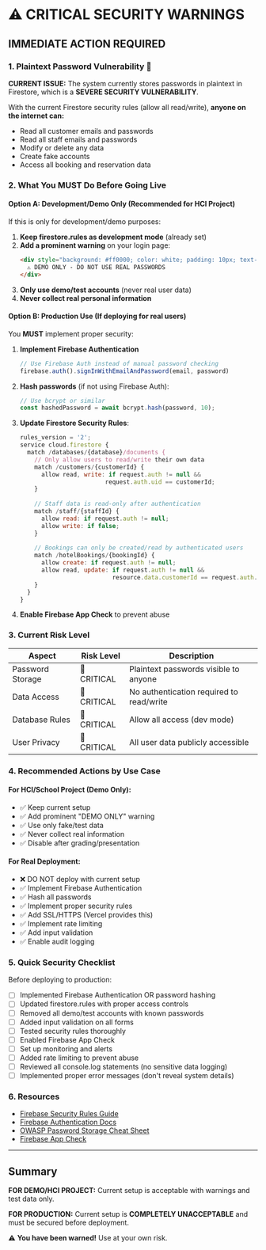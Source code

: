 # ⚠️ CRITICAL SECURITY WARNINGS

## IMMEDIATE ACTION REQUIRED

### 1. Plaintext Password Vulnerability 🚨

**CURRENT ISSUE:**
The system currently stores passwords in plaintext in Firestore, which is a **SEVERE SECURITY VULNERABILITY**. 

With the current Firestore security rules (allow all read/write), **anyone on the internet can:**
- Read all customer emails and passwords
- Read all staff emails and passwords
- Modify or delete any data
- Create fake accounts
- Access all booking and reservation data

### 2. What You MUST Do Before Going Live

#### Option A: Development/Demo Only (Recommended for HCI Project)
If this is only for development/demo purposes:

1. **Keep firestore.rules as development mode** (already set)
2. **Add a prominent warning** on your login page:
   ```html
   <div style="background: #ff0000; color: white; padding: 10px; text-align: center;">
     ⚠️ DEMO ONLY - DO NOT USE REAL PASSWORDS
   </div>
   ```
3. **Only use demo/test accounts** (never real user data)
4. **Never collect real personal information**

#### Option B: Production Use (If deploying for real users)
You **MUST** implement proper security:

1. **Implement Firebase Authentication**
   ```javascript
   // Use Firebase Auth instead of manual password checking
   firebase.auth().signInWithEmailAndPassword(email, password)
   ```

2. **Hash passwords** (if not using Firebase Auth):
   ```javascript
   // Use bcrypt or similar
   const hashedPassword = await bcrypt.hash(password, 10);
   ```

3. **Update Firestore Security Rules**:
   ```javascript
   rules_version = '2';
   service cloud.firestore {
     match /databases/{database}/documents {
       // Only allow users to read/write their own data
       match /customers/{customerId} {
         allow read, write: if request.auth != null && 
                           request.auth.uid == customerId;
       }
       
       // Staff data is read-only after authentication
       match /staff/{staffId} {
         allow read: if request.auth != null;
         allow write: if false;
       }
       
       // Bookings can only be created/read by authenticated users
       match /hotelBookings/{bookingId} {
         allow create: if request.auth != null;
         allow read, update: if request.auth != null && 
                             resource.data.customerId == request.auth.uid;
       }
     }
   }
   ```

4. **Enable Firebase App Check** to prevent abuse

### 3. Current Risk Level

| Aspect | Risk Level | Description |
|--------|-----------|-------------|
| Password Storage | 🔴 CRITICAL | Plaintext passwords visible to anyone |
| Data Access | 🔴 CRITICAL | No authentication required to read/write |
| Database Rules | 🔴 CRITICAL | Allow all access (dev mode) |
| User Privacy | 🔴 CRITICAL | All user data publicly accessible |

### 4. Recommended Actions by Use Case

#### For HCI/School Project (Demo Only):
- ✅ Keep current setup
- ✅ Add prominent "DEMO ONLY" warning
- ✅ Use only fake/test data
- ✅ Never collect real information
- ✅ Disable after grading/presentation

#### For Real Deployment:
- ❌ DO NOT deploy with current setup
- ✅ Implement Firebase Authentication
- ✅ Hash all passwords
- ✅ Implement proper security rules
- ✅ Add SSL/HTTPS (Vercel provides this)
- ✅ Implement rate limiting
- ✅ Add input validation
- ✅ Enable audit logging

### 5. Quick Security Checklist

Before deploying to production:

- [ ] Implemented Firebase Authentication OR password hashing
- [ ] Updated firestore.rules with proper access controls
- [ ] Removed all demo/test accounts with known passwords
- [ ] Added input validation on all forms
- [ ] Tested security rules thoroughly
- [ ] Enabled Firebase App Check
- [ ] Set up monitoring and alerts
- [ ] Added rate limiting to prevent abuse
- [ ] Reviewed all console.log statements (no sensitive data logging)
- [ ] Implemented proper error messages (don't reveal system details)

### 6. Resources

- [Firebase Security Rules Guide](https://firebase.google.com/docs/firestore/security/get-started)
- [Firebase Authentication Docs](https://firebase.google.com/docs/auth)
- [OWASP Password Storage Cheat Sheet](https://cheatsheetseries.owasp.org/cheatsheets/Password_Storage_Cheat_Sheet.html)
- [Firebase App Check](https://firebase.google.com/docs/app-check)

---

## Summary

**FOR DEMO/HCI PROJECT:** Current setup is acceptable with warnings and test data only.

**FOR PRODUCTION:** Current setup is **COMPLETELY UNACCEPTABLE** and must be secured before deployment.

⚠️ **You have been warned!** Use at your own risk.
